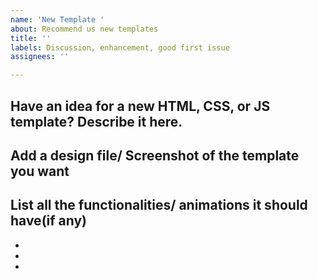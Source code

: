 ```yaml
---
name: 'New Template '
about: Recommend us new templates
title: ''
labels: Discussion, enhancement, good first issue
assignees: ''

---
```


## Have an idea for a new HTML, CSS, or JS template? Describe it here.


## Add a design file/ Screenshot of the template you want


## List all the functionalities/ animations it should have(if any)
-
-
-
